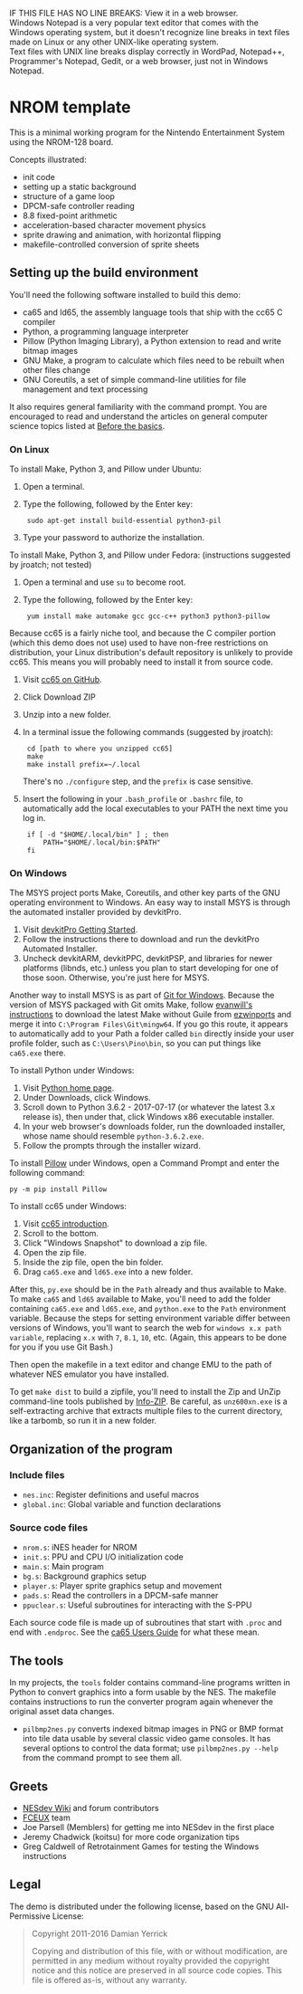IF THIS FILE HAS NO LINE BREAKS:  View it in a web browser.  
Windows Notepad is a very popular text editor that comes with the 
Windows operating system, but it doesn't recognize line breaks in 
text files made on Linux or any other UNIX-like operating system.  
Text files with UNIX line breaks display correctly in WordPad, 
Notepad++, Programmer's Notepad, Gedit, or a web browser, just 
not in Windows Notepad.

NROM template
=============

This is a minimal working program for the Nintendo Entertainment
System using the NROM-128 board.

Concepts illustrated:

* init code
* setting up a static background
* structure of a game loop
* DPCM-safe controller reading
* 8.8 fixed-point arithmetic
* acceleration-based character movement physics
* sprite drawing and animation, with horizontal flipping
* makefile-controlled conversion of sprite sheets

Setting up the build environment
--------------------------------
You'll need the following software installed to build this demo:

* ca65 and ld65, the assembly language tools that ship
  with the cc65 C compiler
* Python, a programming language interpreter
* Pillow (Python Imaging Library), a Python extension to read and
  write bitmap images
* GNU Make, a program to calculate which files need to be
  rebuilt when other files change
* GNU Coreutils, a set of simple command-line utilities for
  file management and text processing

It also requires general familiarity with the command prompt.
You are encouraged to read and understand the articles on general
computer science topics listed at [Before the basics].

[Before the basics]: http://wiki.nesdev.com/w/index.php/Before_the_basics

### On Linux

To install Make, Python 3, and Pillow under Ubuntu:

1. Open a terminal.
2. Type the following, followed by the Enter key:

        sudo apt-get install build-essential python3-pil

3. Type your password to authorize the installation.

To install Make, Python 3, and Pillow under Fedora:
(instructions suggested by jroatch; not tested)

1. Open a terminal and use `su` to become root.
2. Type the following, followed by the Enter key:

        yum install make automake gcc gcc-c++ python3 python3-pillow

Because cc65 is a fairly niche tool, and because the C compiler
portion (which this demo does not use) used to have non-free
restrictions on distribution, your Linux distribution's default
repository is unlikely to provide cc65.  This means you will
probably need to install it from source code.

1. Visit [cc65 on GitHub].
2. Click Download ZIP
3. Unzip into a new folder.
4. In a terminal issue the following commands (suggested by jroatch):

        cd [path to where you unzipped cc65]
        make
        make install prefix=~/.local

   There's no `./configure` step, and the `prefix` is case sensitive.

5. Insert the following in your `.bash_profile` or `.bashrc` file,
   to automatically add the local executables to your PATH the next
   time you log in.
   
        if [ -d "$HOME/.local/bin" ] ; then
            PATH="$HOME/.local/bin:$PATH"
        fi

[cc65 on GitHub]: https://github.com/cc65/cc65

### On Windows

The MSYS project ports Make, Coreutils, and other key parts of
the GNU operating environment to Windows.  An easy way to install
MSYS is through the automated installer provided by devkitPro.

1. Visit [devkitPro Getting Started].
2. Follow the instructions there to download and run the
   devkitPro Automated Installer.
3. Uncheck devkitARM, devkitPPC, devkitPSP, and libraries for newer
   platforms (libnds, etc.) unless you plan to start developing for
   one of those soon.  Otherwise, you're just here for MSYS.

Another way to install MSYS is as part of [Git for Windows].
Because the version of MSYS packaged with Git omits Make, follow
[evanwill's instructions] to download the latest Make without Guile
from [ezwinports] and merge it into `C:\Program Files\Git\mingw64`.
If you go this route, it appears to automatically add to your Path
a folder called `bin` directly inside your user profile folder, such as
`C:\Users\Pino\bin`, so you can put things like `ca65.exe` there.

To install Python under Windows:

1. Visit [Python home page].
2. Under Downloads, click Windows.
3. Scroll down to Python 3.6.2 - 2017-07-17 (or whatever the latest
   3.x release is), then under that, click Windows x86 executable
   installer.
4. In your web browser's downloads folder, run the downloaded
   installer, whose name should resemble `python-3.6.2.exe`.
5. Follow the prompts through the installer wizard.

To install [Pillow] under Windows, open a Command Prompt and enter
the following command:

    py -m pip install Pillow

To install cc65 under Windows:

1. Visit [cc65 introduction].
2. Scroll to the bottom.
3. Click "Windows Snapshot" to download a zip file.
4. Open the zip file.
5. Inside the zip file, open the bin folder.
6. Drag `ca65.exe` and `ld65.exe` into a new folder.

After this, `py.exe` should be in the `Path` already and thus available to
Make.  To make `ca65` and `ld65` available to Make, you'll need to add the
folder containing `ca65.exe` and `ld65.exe`, and `python.exe` to the `Path`
environment variable.  Because the steps for setting environment variable
differ between versions of Windows, you'll want to search the web for
`windows x.x path variable`, replacing `x.x` with `7`, `8.1`, `10`, etc.
(Again, this appears to be done for you if you use Git Bash.)

Then open the makefile in a text editor and change EMU to the path
of whatever NES emulator you have installed.

To get `make dist` to build a zipfile, you'll need to install the Zip and UnZip
command-line tools published by [Info-ZIP].  Be careful, as `unz600xn.exe` is a
self-extracting archive that extracts multiple files to the current directory,
like a tarbomb, so run it in a new folder.

[devkitPro Getting Started]: http://devkitpro.org/wiki/Getting_Started
[Git for Windows]: https://git-scm.com/download/win
[evanwill's instructions]: https://gist.github.com/evanwill/0207876c3243bbb6863e65ec5dc3f058
[ezwinports]: https://sourceforge.net/projects/ezwinports/files/
[Python home page]: https://www.python.org/
[Pillow]: https://pypi.python.org/pypi/Pillow
[cc65 introduction]: http://cc65.github.io/cc65/
[Info-ZIP]: ftp://ftp.info-zip.org/pub/infozip/win32/

Organization of the program
---------------------------

### Include files

* `nes.inc`: Register definitions and useful macros
* `global.inc`: Global variable and function declarations

### Source code files

* `nrom.s`: iNES header for NROM
* `init.s`: PPU and CPU I/O initialization code
* `main.s`: Main program
* `bg.s`: Background graphics setup
* `player.s`: Player sprite graphics setup and movement
* `pads.s`: Read the controllers in a DPCM-safe manner
* `ppuclear.s`: Useful subroutines for interacting with the S-PPU

Each source code file is made up of subroutines that start with
`.proc` and end with `.endproc`.  See the [ca65 Users Guide] for
what these mean.

[ca65 Users Guide]: http://cc65.github.io/doc/ca65.html

The tools
---------
In my projects, the `tools` folder contains command-line programs
written in Python to convert graphics into a form usable by the NES.
The makefile contains instructions to run the converter program again
whenever the original asset data changes.

* `pilbmp2nes.py` converts indexed bitmap images in PNG or BMP
  format into tile data usable by several classic video game
  consoles.  It has several options to control the data format; use
  `pilbmp2nes.py --help` from the command prompt to see them all.

Greets
------

* [NESdev Wiki] and forum contributors
* [FCEUX] team
* Joe Parsell (Memblers) for getting me into NESdev in the first place
* Jeremy Chadwick (koitsu) for more code organization tips
* Greg Caldwell of Retrotainment Games for testing the Windows
  instructions

[NESdev Wiki]: http://wiki.nesdev.com/
[FCEUX]: http://fceux.com/

Legal
-----
The demo is distributed under the following license, based on the
GNU All-Permissive License:

> Copyright 2011-2016 Damian Yerrick
> 
> Copying and distribution of this file, with or without
> modification, are permitted in any medium without royalty provided
> the copyright notice and this notice are preserved in all source
> code copies.  This file is offered as-is, without any warranty.

